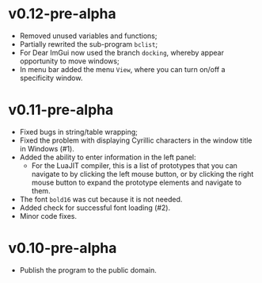 # v0.12-pre-alpha
- Removed unused variables and functions;
- Partially rewrited the sub-program `bclist`;
- For Dear ImGui now used the branch `docking`, whereby appear opportunity to move windows;
- In menu bar added the menu `View`, where you can turn on/off a specificity window.

# v0.11-pre-alpha
- Fixed bugs in string/table wrapping;
- Fixed the problem with displaying Cyrillic characters in the window title in Windows (#1).
- Added the ability to enter information in the left panel:
  - For the LuaJIT compiler, this is a list of prototypes that you can navigate to by clicking the left mouse button, or by clicking the right mouse button to expand the prototype elements and navigate to them.
- The font `bold16` was cut because it is not needed.
- Added check for successful font loading (#2).
- Minor code fixes.

# v0.10-pre-alpha
- Publish the program to the public domain.